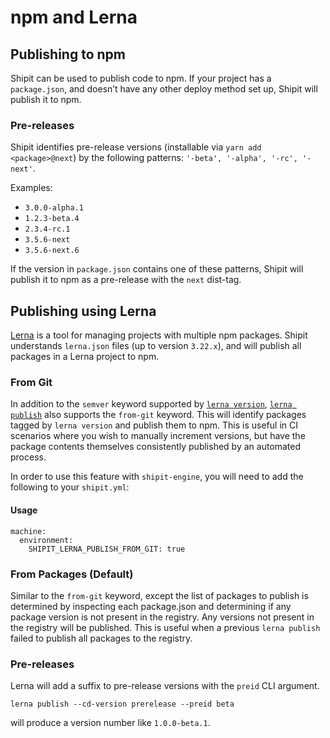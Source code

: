 # npm and Lerna

## Publishing to npm

Shipit can be used to publish code to npm.
If your project has a `package.json`, and doesn’t have any other deploy method set up, Shipit will publish it to npm.

### Pre-releases

Shipit identifies pre-release versions (installable via `yarn add <package>@next`) by the following patterns:
`'-beta', '-alpha', '-rc', '-next'`.

Examples:

- `3.0.0-alpha.1`
- `1.2.3-beta.4`
- `2.3.4-rc.1`
- `3.5.6-next`
- `3.5.6-next.6`

If the version in `package.json` contains one of these patterns, Shipit will publish it to npm as a pre-release with the `next` dist-tag.

## Publishing using Lerna

[Lerna](https://github.com/lerna/lerna) is a tool for managing projects with multiple npm packages.
Shipit understands `lerna.json` files (up to version `3.22.x`), and will publish all packages in a Lerna project to npm.

### From Git

In addition to the `semver` keyword supported by [`lerna version`](https://github.com/lerna/lerna/tree/main/commands/version#positionals), [`lerna publish`](https://github.com/lerna/lerna/tree/main/commands/publish) also supports the `from-git` keyword. This will identify packages tagged by `lerna version` and publish them to npm. This is useful in CI scenarios where you wish to manually increment versions, but have the package contents themselves consistently published by an automated process.

In order to use this feature with `shipit-engine`, you will need to add the following to your `shipit.yml`:

#### Usage
```
machine:
  environment:
    SHIPIT_LERNA_PUBLISH_FROM_GIT: true
```

### From Packages (Default)

Similar to the `from-git` keyword, except the list of packages to publish is determined by inspecting each package.json and determining if any package version is not present in the registry. Any versions not present in the registry will be published. This is useful when a previous `lerna publish` failed to publish all packages to the registry.

### Pre-releases

Lerna will add a suffix to pre-release versions with the `preid` CLI argument.

```
lerna publish --cd-version prerelease --preid beta
```

will produce a version number like `1.0.0-beta.1`.
